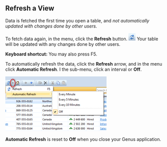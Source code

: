 ## Refresh a View

Data is fetched the first time you open a table, and <span style="FONT-STYLE: italic">not automatically updated with changes done by other users.

To fetch data again, in the menu, click the **Refresh** button. ![ID80477111F7EC40C1.ID7250A0C64E2D473B.png](media/ID80477111F7EC40C1.ID7250A0C64E2D473B.png) Your table will be updated with any changes done by other users.

**Keyboard shortcut:** You may also press F5.

To automatically refresh the data, click the **Refresh** arrow, and in the menu click **Automatic Refresh**. I the sub-menu, click an interval or **Off**.

![ID80477111F7EC40C1.ID8E653E23DE0240A6.png](media/ID80477111F7EC40C1.ID8E653E23DE0240A6.png)

**Automatic Refresh** is reset to **Off** when you close your Genus application.